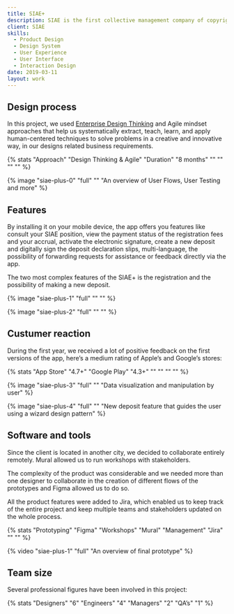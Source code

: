 ```yaml
---
title: SIAE+
description: SIAE is the first collective management company of copyright in Italy. I collaborated with them in the creation of the first app SIAE+ that supports all the major services of the company.
client: SIAE
skills:
  - Product Design
  - Design System
  - User Experience
  - User Interface
  - Interaction Design
date: 2019-03-11
layout: work
---
```


## Design process

In this project, we used [Enterprise Design Thinking](https://www.ibm.com/design/thinking/) and Agile mindset approaches that help us systematically extract, teach, learn, and apply human-centered techniques to solve problems in a creative and innovative way, in our designs related business requirements.

{% stats "Approach" "Design Thinking & Agile" "Duration" "8 months" "" "" "" "" %}

{% image "siae-plus-0" "full" "" "An overview of User Flows, User Testing and more" %}

## Features

By installing it on your mobile device, the app offers you features like consult your SIAE position, view the payment status of the registration fees and your accrual, activate the electronic signature, create a new deposit and digitally sign the deposit declaration slips, multi-language, the possibility of forwarding requests for assistance or feedback directly via the app.

The two most complex features of the SIAE+ is the registration and the possibility of making a new deposit.

{% image "siae-plus-1" "full" "" "" %}

{% image "siae-plus-2" "full" "" "" %}

## Custumer reaction

During the first year, we received a lot of positive feedback on the first versions of the app, here’s a medium rating of Apple’s and Google’s stores:

{% stats "App Store" "4.7+" "Google Play" "4.3+" "" "" "" "" %}

{% image "siae-plus-3" "full" "" "Data visualization and manipulation by user" %}

{% image "siae-plus-4" "full" "" "New deposit feature that guides the user using a wizard design pattern" %}

## Software and tools

Since the client is located in another city, we decided to collaborate entirely remotely. Mural allowed us to run workshops with stakeholders.

The complexity of the product was considerable and we needed more than one designer to collaborate in the creation of different flows of the prototypes and Figma allowed us to do so. 

All the product features were added to Jira, which enabled us to keep track of the entire project and keep multiple teams and stakeholders updated on the whole process.

{% stats "Prototyping" "Figma" "Workshops" "Mural" "Management" "Jira" "" "" %}

{% video "siae-plus-1" "full" "An overview of final prototype" %}

## Team size

Several professional figures have been involved in this project:

{% stats "Designers" "6" "Engineers" "4" "Managers" "2" "QA’s" "1" %}